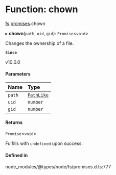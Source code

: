 # Function: chown

[fs](../modules/fs.md).[promises](../modules/fs.promises.md).chown

▸ **chown**(`path`, `uid`, `gid`): `Promise`<`void`\>

Changes the ownership of a file.

**`Since`**

v10.0.0

#### Parameters

| Name | Type |
| :------ | :------ |
| `path` | [`PathLike`](../types/fs.PathLike.md) |
| `uid` | `number` |
| `gid` | `number` |

#### Returns

`Promise`<`void`\>

Fulfills with `undefined` upon success.

#### Defined in

node_modules/@types/node/fs/promises.d.ts:777
